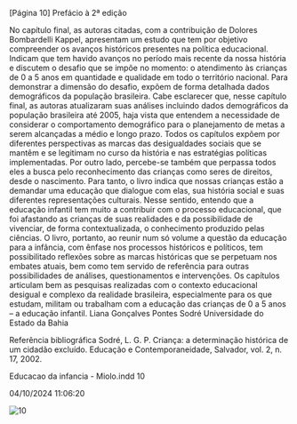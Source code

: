 [Página 10]
Prefácio à 2ª edição

No capítulo final, as autoras citadas, com a contribuição de Dolores
Bombardelli Kappel, apresentam um estudo que tem por objetivo
compreender os avanços históricos presentes na política educacional.
Indicam que tem havido avanços no período mais recente da nossa história e discutem o desafio que se impõe no momento: o atendimento às
crianças de 0 a 5 anos em quantidade e qualidade em todo o território
nacional. Para demonstrar a dimensão do desafio, expõem de forma
detalhada dados demográficos da população brasileira.
Cabe esclarecer que, nesse capítulo final, as autoras atualizaram
suas análises incluindo dados demográficos da população brasileira
até 2005, haja vista que entendem a necessidade de considerar o comportamento demográfico para o planejamento de metas a serem alcançadas a médio e longo prazo.
Todos os capítulos expõem por diferentes perspectivas as marcas
das desigualdades sociais que se mantêm e se legitimam no curso da
história e nas estratégias políticas implementadas. Por outro lado,
percebe-se também que perpassa todos eles a busca pelo reconhecimento das crianças como seres de direitos, desde o nascimento. Para
tanto, o livro indica que nossas crianças estão a demandar uma educação que dialogue com elas, sua história social e suas diferentes representações culturais. Nesse sentido, entendo que a educação infantil
tem muito a contribuir com o processo educacional, que foi afastando
as crianças de suas realidades e da possibilidade de vivenciar, de forma
contextualizada, o conhecimento produzido pelas ciências.
O livro, portanto, ao reunir num só volume a questão da educação
para a infância, com ênfase nos processos históricos e políticos, tem
possibilitado reflexões sobre as marcas históricas que se perpetuam
nos embates atuais, bem como tem servido de referência para outras
possibilidades de análises, questionamentos e intervenções. Os capítulos articulam bem as pesquisas realizadas com o contexto educacional desigual e complexo da realidade brasileira, especialmente para
os que estudam, militam ou trabalham com a educação das crianças de
0 a 5 anos – a educação infantil.
Liana Gonçalves Pontes Sodré
Universidade do Estado da Bahia

Referência bibliográfica
Sodré, L. G. P. Criança: a determinação histórica de um
cidadão excluído. Educação e Contemporaneidade, Salvador,
vol. 2, n. 17, 2002.


Educacao da infancia - Miolo.indd 10

04/10/2024 11:06:20

![10](./img/page_10-01.jpg)
